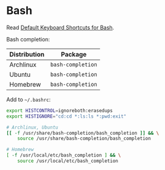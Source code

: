 # Bash

Read [Default Keyboard Shortcuts for Bash](https://catonmat.net/ftp/readline-emacs-editing-mode-cheat-sheet.pdf).

Bash completion:

| Distribution | Package           |
| ------------ | ----------------- |
| Archlinux    | `bash-completion` |
| Ubuntu       | `bash-completion` |
| Homebrew     | `bash-completion` |

Add to `~/.bashrc`:

```bash
export HISTCONTROL=ignoreboth:erasedups
export HISTIGNORE="cd:cd *:ls:ls *:pwd:exit"

# Archlinux, Ubuntu
[[ -f /usr/share/bash-completion/bash_completion ]] && \
    source /usr/share/bash-completion/bash_completion

# Homebrew
[ -f /usr/local/etc/bash_completion ] && \
    source /usr/local/etc/bash_completion
```
